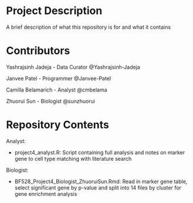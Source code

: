 # Project Description

A brief description of what this repository is for and what it contains

# Contributors

Yashrajsinh Jadeja - Data Curator @Yashrajsinh-Jadeja

Janvee Patel - Programmer @Janvee-Patel

Camilla Belamarich - Analyst @cmbelama

Zhuorui Sun - Biologist @sunzhuorui

# Repository Contents

Analyst: 
  - project4_analyst.R: Script containing full analysis and notes on marker gene to cell type matching with literature search

Biologist:
  - BF528_Project4_Biologist_ZhuoruiSun.Rmd: Read in marker gene table, select significant gene by p-value and split into 14 files by cluster for gene enrichment analysis
